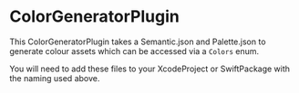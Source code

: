 # ColorGeneratorPlugin

This ColorGeneratorPlugin takes a Semantic.json and Palette.json to generate colour assets which can be accessed via a `Colors` enum. 

You will need to add these files to your XcodeProject or SwiftPackage with the naming used above. 


